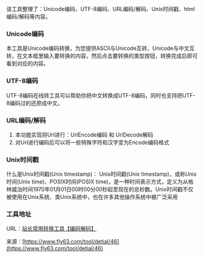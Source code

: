 该工具整理了：Unicode编码、UTF-8编码、URL编码/解码、Unix时间戳、html编码/解码等内容。

### Unicode编码  
本工具是Unicode编码转换，为您提供ASCII与Unicode互转，Unicode与中文互转，在文本框里输入要转换的内容，然后点击要转换的类型按钮，转换完成后即可看到对应的内容。 

### UTF-8编码  
UTF-8编码在线转工具可以帮助你把中文转换成UTF-8编码，同时也支持把UTF-8编码过的还原成中文。

### URL编码/解码
1. 本功能实现将Url进行：UrlEncode编码 和 UrlDecode解码
2. 对Url进行编码后可以将一些特殊字符和汉字变为Encode编码格式

### Unix时间戳  
什么是Unix时间戳(Unix timestamp)： Unix时间戳(Unix timestamp)，或称Unix时间(Unix time)、POSIX时间(POSIX time)，是一种时间表示方式，定义为从格林威治时间1970年01月01日00时00分00秒起至现在的总秒数。Unix时间戳不仅被使用在Unix系统、类Unix系统中，也在许多其他操作系统中被广泛采用  

### 工具地址
URL：[站长常用转换工具【编码解码】](https://www.fly63.com/tool/etc/)

来源：[https://www.fly63.com/tool/detial/46](https://www.fly63.com/tool/detial/46)
